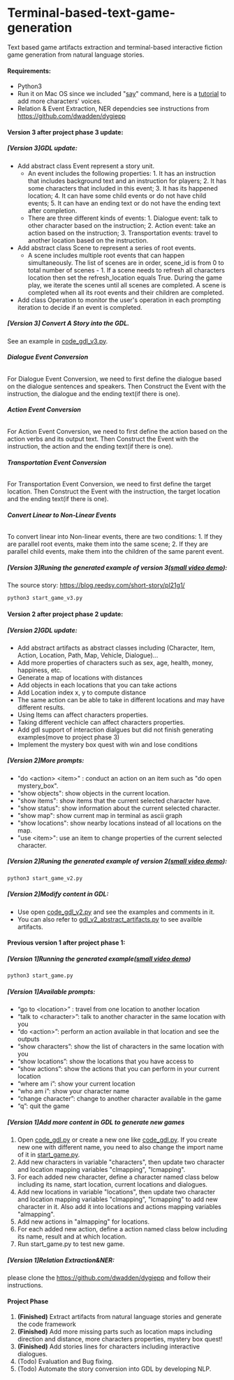 # Terminal-based-text-game-generation
Text based game artifacts extraction and terminal-based interactive fiction game generation from natural language stories.

#### Requirements:

- Python3
- Run it on Mac OS since we included "[say](https://ss64.com/osx/say.html)" command, here is a [tutorial](https://support.apple.com/guide/mac-help/change-the-voice-your-mac-uses-to-speak-text-mchlp2290/10.13/mac/10.13) to add more characters' voices.
- Relation & Event Extraction, NER dependcies see instructions from https://github.com/dwadden/dygiepp

#### Version 3 after project phase 3 update:

##### [Version 3]GDL update:

- Add abstract class Event represent a story unit.
  - An event includes the following properties: 1. It has an instruction that includes background text and an instruction for players; 2. It has some characters that included in this event; 3. It has its happened location; 4. It can have some child events or do not have child events; 5. It can have an ending text or do not have the ending text after completion. 
  - There are three different kinds of events: 1. Dialogue event: talk to other character based on the instruction; 2. Action event: take an action based on the instruction; 3. Transportation events: travel to another location based on the instruction.
- Add abstract class Scene to represent a series of root events.
  - A scene includes multiple root events that can happen simultaneously. The list of scenes are in order, scene\_id is from 0 to total number of scenes - 1. If a scene needs to refresh all characters location then set the refresh\_location equals True. During the game play, we iterate the scenes until all scenes are completed. A scene is completed when all its root events and  their children are completed.
- Add class Operation to monitor the user's operation in each prompting iteration to decide if an event is completed.

##### [Version 3] Convert A Story into the GDL.

See an example in [code_gdl_v3.py](https://github.com/arianakc/Terminal-based-text-game-generation/blob/main/code_gdl_v3.py).

###### **Dialogue Event Conversion**

For Dialogue Event Conversion, we need to first define the dialogue based on the dialogue sentences and speakers. Then Construct the Event with the instruction, the dialogue and the ending text(if there is one).

###### **Action Event Conversion**

For Action Event Conversion, we need to first define the action based on the action verbs and its output text.  Then Construct the Event with the instruction, the action and the ending text(if there is one).

###### **Transportation Event Conversion**

For Transportation Event Conversion, we need to first define the target location. Then Construct the Event with the instruction, the target location and the ending text(if there is one).

###### **Convert Linear to Non-Linear Events**

To convert linear into Non-linear events, there are two conditions: 1. If they are parallel root events, make them into the same scene; 2. If they are parallel child events, make them into the children of the same parent event. 

##### [Version 3]Runing the generated example of version 3([small video demo](https://www.youtube.com/watch?v=9JKY3U35ESI)):

The source story: https://blog.reedsy.com/short-story/pl21g1/

```sh
python3 start_game_v3.py
```

#### Version 2 after project phase 2 update:

##### [Version 2]GDL update:

- Add abstract artifacts as abstract classes including (Character, Item, Action, Location, Path, Map, Vehicle, Dialogue)...
- Add more properties of characters such as sex, age, health, money, happiness, etc.
- Generate a map of locations with distances
- Add objects in each locations that you can take actions
- Add Location index x, y to compute distance
- The same action can be able to take in different locations and may have different results.
- Using Items can affect characters properties.
- Taking different vechicle can affect characters properties.
- Add gdl support of interaction dialgues but did not finish generating examples(move to project phase 3)
- Implement the mystery box quest with win and lose conditions

##### [Version 2]More prompts:

- "do \<action\> \<item\>" : conduct an action on an item such as "do open mystery_box".
- "show objects": show objects in the current location.
- "show items": show items that the current selected character have.
- "show status": show information about the current selected character.
- "show map": show current map in terminal as ascii graph
- "show locations": show nearby locations instead of all locations on the map.
- "use \<item\>": use an item to change properties of the current selected character.

##### [Version 2]Runing the generated example of version 2([small video demo](https://youtu.be/AVOeYMYu1So)):

```sh
python3 start_game_v2.py
```

##### [Version 2]Modify content in GDL:

- Use open [code_gdl_v2.py](https://github.com/arianakc/Terminal-based-text-game-generation/blob/main/code_gdl_v2.py) and see the examples and comments in it.
- You can also refer to [gdl_v2_abstract_artifacts.py](https://github.com/arianakc/Terminal-based-text-game-generation/blob/main/gdl_v2_abstract_artifacts.py) to see availble artifacts.

#### Previous version 1 after project phase 1:

##### [Version 1]Running the generated example([small video demo](https://youtu.be/1JL1eHgsARI))

```sh
python3 start_game.py
```

##### [Version 1]Available prompts:

- “go to \<location\>” : travel from one location to another location
- “talk to \<character\>”: talk to another character in the same location with you
- “do \<action\>”: perform an action available in that location and see the outputs
- “show characters”: show the list of characters in the same location with you
- “show locations”: show the locations that you have access to
- “show actions”: show the actions that you can perform in your current location
- “where am i”: show your current location
- “who am i”: show your character name
- “change character”: change to another character available in the game
- “q”: quit the game

##### [Version 1]Add more content in GDL to generate new games

1. Open [code_gdl.py](https://github.com/arianakc/Terminal-based-text-game-generation/blob/main/code_gdl.py) or create a new one like [code_gdl.py](https://github.com/arianakc/Terminal-based-text-game-generation/blob/main/code_gdl.py). If you create new one with different name, you need to also change the import name of it in [start_game.py](https://github.com/arianakc/Terminal-based-text-game-generation/blob/main/start_game.py).
2. Add new characters in variable "characters", then update two character and location mapping variables "clmapping", "lcmapping".
3. For each added new character,  define a character named class below including its name, start location, current locations and dialogues.
4. Add new locations in variable "locations", then update two character and location mapping variables "clmapping", "lcmapping" to add new character in it. Also add it into locations and actions mapping variables "almapping".
5. Add new actions in "almapping" for locations.
6. For each added new action, define a action named class below including its name, result and at which location.
7. Run start_game.py to test new game.

##### [Version 1]Relation Extraction&NER:

please clone the https://github.com/dwadden/dygiepp and follow their instructions.

#### Project Phase

1. **(Finished)** Extract artifacts from natural language stories and generate the code framework
2. **(Finished)** Add more missing parts such as location maps including direction and distance, more characters properties, mystery box quest!
3. **(Finished)** Add stories lines for characters including interactive dialogues.
4. (Todo) Evaluation and Bug fixing.
5. (Todo) Automate the story conversion into GDL by developing NLP.

